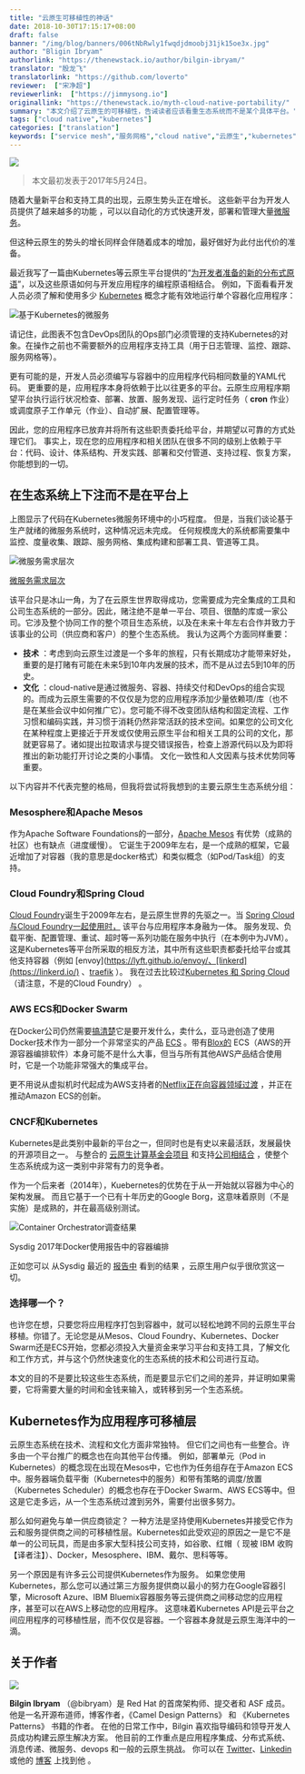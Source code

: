 ```yaml
---
title: "云原生可移植性的神话"
date: 2018-10-30T17:15:17+08:00
draft: false
banner: "/img/blog/banners/006tNbRwly1fwqdjdmoobj31jk15oe3x.jpg"
author: "Bligin Ibryam"
authorlink: "https://thenewstack.io/author/bilgin-ibryam/"
translator: "殷龙飞"
translatorlink: "https://github.com/loverto"
reviewer:  ["宋净超"]
reviewerlink:  ["https://jimmysong.io"]
originallink: "https://thenewstack.io/myth-cloud-native-portability/"
summary: "本文介绍了云原生的可移植性，告诫读者应该看重生态系统而不是某个具体平台。"
tags: ["cloud native","kubernetes"]
categories: ["translation"]
keywords: ["service mesh","服务网格","cloud native","云原生","kubernetes"]
---
```


![](61411417ly1fwp5jrtwd4j20i20bwwfl.jpg)

> 本文最初发表于2017年5月24日。

随着大量新平台和支持工具的出现，云原生势头正在增长。 这些新平台为开发人员提供了越来越多的功能 ，可以以自动化的方式快速开发，部署和管理大量[微服务](https://thenewstack.io/category/microservices/)。

但这种云原生的势头的增长同样会伴随着成本的增加，最好做好为此付出代价的准备。

最近我写了一篇由Kubernetes等云原生平台提供的“[为开发者准备的新的分布式原语](http://www.ofbizian.com/2017/04/new-distributed-primitives-for.html)”，以及这些原语如何与开发应用程序的编程原语相结合。 例如，下面看看开发人员必须了解和使用多少 [Kubernetes](https://thenewstack.io/category/kubernetes/) 概念才能有效地运行单个容器化应用程序：

![基于Kubernetes的微服务](61411417ly1fwp5js00wxj20sg0m8wnm.jpg)

请记住，此图表不包含DevOps团队的Ops部门必须管理的支持Kubernetes的对象。在操作之前也不需要额外的应用程序支持工具（用于日志管理、监控、跟踪、服务网格等）。

更有可能的是，开发人员必须编写与容器中的应用程序代码相同数量的YAML代码。 更重要的是，应用程序本身将依赖于比以往更多的平台。云原生应用程序期望平台执行运行状况检查、部署、放置、服务发现、运行定时任务（ **cron** 作业）或调度原子工作单元（作业）、自动扩展、配置管理等。

因此，您的应用程序已放弃并将所有这些职责委托给平台，并期望以可靠的方式处理它们。 事实上，现在您的应用程序和相关团队在很多不同的级别上依赖于平台：代码、设计、体系结构、开发实践、部署和交付管道、支持过程、恢复方案，你能想到的一切。

## 在生态系统上下注而不是在平台上

上图显示了代码在Kubernetes微服务环境中的小巧程度。 但是，当我们谈论基于生产就绪的微服务系统时，这种情况远未完成。 任何规模庞大的系统都需要集中监控、度量收集、跟踪、服务网格、集成构建和部署工具、管道等工具。

![微服务需求层次](61411417ly1fwp5jsbrzrj20sg0ltk30.jpg)

[微服务需求层次](https://thenewstack.io/introducing-microservices-hierarchy-needs/)

该平台只是冰山一角，为了在云原生世界取得成功，您需要成为完全集成的工具和公司生态系统的一部分。因此，赌注绝不是单一平台、项目、很酷的库或一家公司。它涉及整个协同工作的整个项目生态系统，以及在未来十年左右合作并致力于该事业的公司（供应商和客户）的整个生态系统。 我认为这两个方面同样重要：

- **技术** ：考虑到向云原生过渡是一个多年的旅程，只有长期成功才能带来好处，重要的是打赌有可能在未来5到10年内发展的技术，而不是从过去5到10年的历史。
- **文化** ：cloud\-native是通过微服务、容器、持续交付和DevOps的组合实现的。而成为云原生需要的不仅仅是为您的应用程序添加少量依赖项/库（也不是在某些会议中如何推广它）。您可能不得不改变团队结构和固定流程、工作习惯和编码实践，并习惯于消耗仍然非常活跃的技术空间。如果您的公司文化在某种程度上更接近于开发或仅使用云原生平台和相关工具的公司的文化，那就更容易了。诸如提出拉取请求与提交错误报告，检查上游源代码以及为即将推出的新功能打开讨论之类的小事情。 文化一致性和人文因素与技术优势同等重要。

以下内容并不代表完整的格局，但我将尝试将我想到的主要云原生生态系统分组：

### Mesosphere和Apache Mesos

作为Apache Software Foundations的一部分，[Apache Mesos](http://mesos.apache.org/) 有优势（成熟的社区）也有缺点（进度缓慢）。 它诞生于2009年左右，是一个成熟的框架，它最近增加了对容器（我的意思是docker格式）和类似概念（如Pod/Task组）的支持。

### Cloud Foundry和Spring Cloud

[Cloud Foundry](http://bit.ly/2quBaL4)诞生于2009年左右，是云原生世界的先驱之一。当 [Spring Cloud与Cloud Foundry一起使用时，](http://cloud.spring.io/spring-cloud-cloudfoundry/) 该平台与应用程序本身融为一体。 服务发现、负载平衡、配置管理、重试、超时等一系列功能在服务中执行（在本例中为JVM）。这是Kubernetes等平台所采取的相反方法，其中所有这些职责都委托给平台或其他支持容器（例如 [envoy](https://lyft.github.io/envoy/、[linkerd](https://linkerd.io/) 、[traefik](https://traefik.io/) ）。 我在过去比较过[Kubernetes 和 Spring Cloud](http://www.ofbizian.com/2016/12/spring-cloud-compared-kubernetes.html)（请注意，不是的Cloud Foundry） 。

### AWS ECS和Docker Swarm

在Docker公司仍然需要[搞清楚](https://thenewstack.io/focused-enterprise-docker-doesnt-fear-kubernetes/)它是要开发什么，卖什么，亚马逊创造了使用Docker技术作为一部分一个非常坚实的产品 [ECS](https://aws.amazon.com/ecs/) 。带有[Blox的](https://blox.github.io/) ECS（AWS的开源容器编排软件）本身可能不是什么大事，但当与所有其他AWS产品结合使用时，它是一个功能非常强大的集成平台。

更不用说从虚拟机时代起成为AWS支持者的[Netflix正在向容器领域过渡](https://medium.com/netflix-techblog/the-evolution-of-container-usage-at-netflix-3abfc096781b) ，并正在推动Amazon ECS的创新。

### CNCF和Kubernetes

Kubernetes是此类别中最新的平台之一，但同时也是有史以来最活跃，发展最快的开源项目之一。 与整合的 [云原生计算基金会项目](https://www.cncf.io/projects/) 和支持[公司相结合](https://www.cncf.io/about/members/) ，使整个生态系统成为这一类别中非常有力的竞争者。

作为一个后来者（2014年），Kuebernetes的优势在于从一开始就以容器为中心的架构发展。 而且它基于一个已有十年历史的Google Borg，这意味着原则（不是实施）是成熟的，并在最高级别测试。

![Container Orchestrator调查结果](61411417ly1fwp5jrxbatj20sg0gejry.jpg)

Sysdig 2017年Docker使用报告中的容器编排

正如您可以 从Sysdig 最近的 [报告中](https://sysdig.com/blog/sysdig-docker-usage-report-2017/) 看到的结果 ，云原生用户似乎很欣赏这一切。

### 选择哪一个？

也许您在想，只要您将应用程序打包到容器中，就可以轻松地跨不同的云原生平台移植。你错了。无论您是从Mesos、Cloud Foundry、Kubernetes、Docker Swarm还是ECS开始，您都必须投入大量资金来学习平台和支持工具，了解文化和工作方式，并与这个仍然快速变化的生态系统的技术和公司进行互动。

本文的目的不是要比较这些生态系统，而是要显示它们之间的差异，并证明如果需要，它将需要大量的时间和金钱来输入，或转移到另一个生态系统。

## Kubernetes作为应用程序可移植层

云原生态系统在技术、流程和文化方面非常独特。 但它们之间也有一些整合。许多由一个平台推广的概念也在向其他平台传播。 例如，部署单元（Pod in Kubernetes）的概念现在出现在Mesos中，它也作为任务组存在于Amazon ECS中。服务器端负载平衡（Kubernetes中的服务）和带有策略的调度/放置（Kubernetes Scheduler）的概念也存在于Docker Swarm、AWS ECS等中。但这是它走多远，从一个生态系统过渡到另外，需要付出很多努力。

那么如何避免与单一供应商锁定？ 一种方法是坚持使用Kubernetes并接受它作为云和服务提供商之间的可移植性层。Kubernetes如此受欢迎的原因之一是它不是单一的公司玩具，而是由多家大型科技公司支持，如谷歌、红帽（ 现被 IBM 收购【译者注】）、Docker，Mesosphere、IBM、戴尔、思科等等。

另一个原因是有许多云公司提供Kubernetes作为服务。 如果您使用Kubernetes，那么您可以通过第三方服务提供商以最小的努力在Google容器引擎，Microsoft Azure、IBM Bluemix容器服务等云提供商之间移动您的应用程序，甚至可以在AWS上移动您的应用程序。 这意味着Kubernetes API是云平台之间应用程序的可移植性层，而不仅仅是容器。一个容器本身就是云原生海洋中的一滴。

## 关于作者

![](006tSBxtly1fuwq6p5tm2j302d02sq2y.jpg)

**Bilgin Ibryam**  （@bibryam）是 Red Hat 的首席架构师、提交者和 ASF 成员。 他是一名开源布道师，博客作者，《Camel Design Patterns》 和 《Kubernetes Patterns》 书籍的作者。 在他的日常工作中，Bilgin 喜欢指导编码和领导开发人员成功构建云原生解决方案。 他目前的工作重点是应用程序集成、分布式系统、消息传递、微服务、devops 和一般的云原生挑战。 你可以在  [Twitter](https://twitter.com/bibryam)、[Linkedin](https://uk.linkedin.com/in/bibryam)  或他的  [博客](http://www.ofbizian.com/) 上找到他 。
